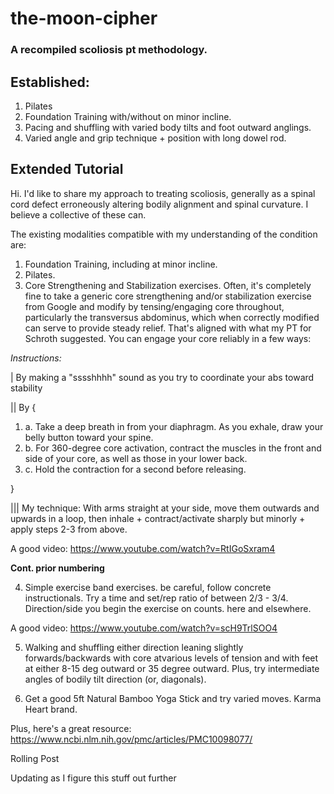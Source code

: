 # the-moon-cipher

### A recompiled scoliosis pt methodology.

## Established:
1. Pilates
2. Foundation Training with/without on minor incline.
3. Pacing and shuffling with varied body tilts and foot outward anglings.
4. Varied angle and grip technique + position with long dowel rod. 

## Extended Tutorial
Hi. I'd like to share my approach to treating scoliosis, generally as a spinal cord defect erroneously altering bodily alignment and spinal curvature. I believe a collective of these can.

The existing modalities compatible with my understanding of the condition are:

1. Foundation Training, including at minor incline.
2. Pilates.
3. Core Strengthening and Stabilization exercises. Often, it's completely fine to take a generic core strengthening and/or stabilization exercise from Google and modify by tensing/engaging core throughout, particularly the transversus abdominus, which when correctly modified can serve to provide steady relief. That's aligned with what my PT for Schroth suggested. You can engage your core reliably in a few ways:

*Instructions:*

| By making a "sssshhhh" sound as you try to coordinate your abs toward stability

|| By {

1. a. Take a deep breath in from your diaphragm. As you exhale, draw your belly button toward your spine.
2. b. For 360-degree core activation, contract the muscles in the front and side of your core, as well as those in your lower back.
3. c. Hold the contraction for a second before releasing.

}

||| My technique: With arms straight at your side, move them outwards and upwards in a loop, then inhale + contract/activate sharply but minorly + apply steps 2-3 from above.

A good video: https://www.youtube.com/watch?v=RtIGoSxram4

**Cont. prior numbering**

4. Simple exercise band exercises. be careful, follow concrete instructionals. Try a time and set/rep ratio of between 2/3 - 3/4. Direction/side you begin the exercise on counts. here and elsewhere.

A good video: https://www.youtube.com/watch?v=scH9TrlSOO4

5. Walking and shuffling either direction leaning slightly forwards/backwards with core atvarious levels of tension and with feet at either 8-15 deg outward or 35 degree outward. Plus, try intermediate angles of bodily tilt direction (or, diagonals).

6. Get a good 5ft Natural Bamboo Yoga Stick and try varied moves. Karma Heart brand.  

Plus, here's a great resource: https://www.ncbi.nlm.nih.gov/pmc/articles/PMC10098077/

Rolling Post

Updating as I figure this stuff out further
